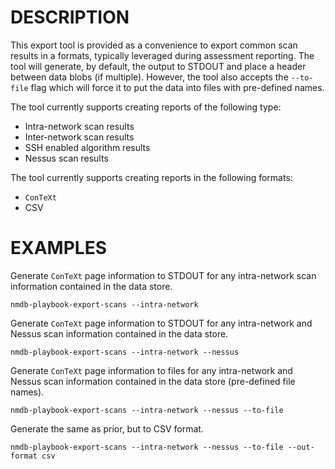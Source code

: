 DESCRIPTION
===========

This export tool is provided as a convenience to export common scan results
in a formats, typically leveraged during assessment reporting.
The tool will generate, by default, the output to STDOUT and place a
header between data blobs (if multiple).  However, the tool also accepts
the `--to-file` flag which will force it to put the data into files with
pre-defined names.

The tool currently supports creating reports of the following type:
* Intra-network scan results
* Inter-network scan results
* SSH enabled algorithm results
* Nessus scan results

The tool currently supports creating reports in the following formats:
* `ConTeXt`
* CSV

EXAMPLES
========

Generate `ConTeXt` page information to STDOUT for any intra-network scan
information contained in the data store.
```
nmdb-playbook-export-scans --intra-network
```

Generate `ConTeXt` page information to STDOUT for any intra-network and Nessus
scan information contained in the data store.
```
nmdb-playbook-export-scans --intra-network --nessus
```

Generate `ConTeXt` page information to files for any intra-network and Nessus
scan information contained in the data store (pre-defined file names).
```
nmdb-playbook-export-scans --intra-network --nessus --to-file
```

Generate the same as prior, but to CSV format.
```
nmdb-playbook-export-scans --intra-network --nessus --to-file --out-format csv
```
